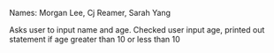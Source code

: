Names: Morgan Lee, Cj Reamer, Sarah Yang

Asks user to input name and age.
Checked user input age, printed out statement if age greater than 10 or less than 10
